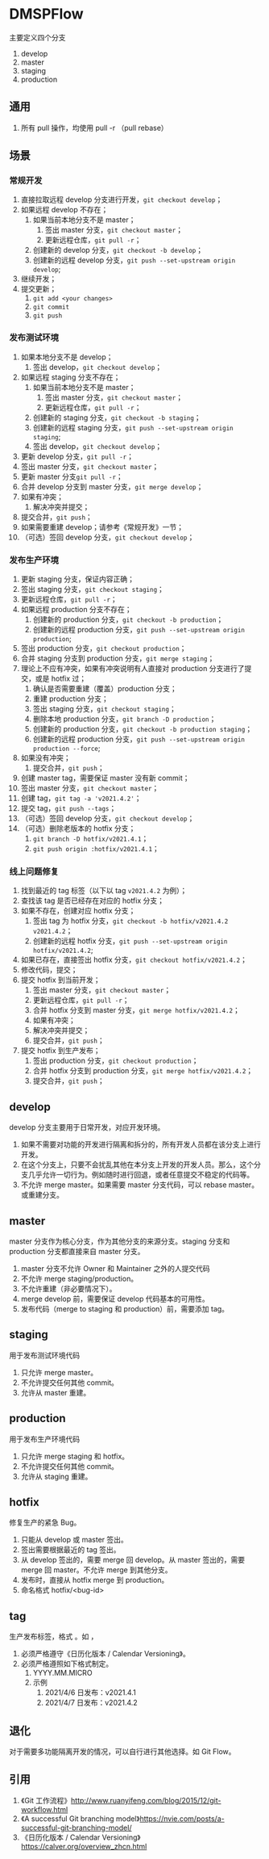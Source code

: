 DMSPFlow
====

主要定义四个分支

1. develop
2. master
3. staging
4. production

## 通用

1. 所有 pull 操作，均使用 pull -r （pull rebase）

## 场景

### 常规开发

1. 直接拉取远程 develop 分支进行开发，`git checkout develop`；
1. 如果远程 develop 不存在；
    1. 如果当前本地分支不是 master；
        1. 签出 master 分支，`git checkout master`；
        1. 更新远程仓库，`git pull -r`；
    1. 创建新的 develop 分支，`git checkout -b develop`；
    1. 创建新的远程 develop 分支，`git push --set-upstream origin develop`;
1. 继续开发；
1. 提交更新；
    1. `git add <your changes>`
    1. `git commit`
    1. `git push`

### 发布测试环境

1. 如果本地分支不是 develop；
    1. 签出 develop，`git checkout develop`；
1. 如果远程 staging 分支不存在；
    1. 如果当前本地分支不是 master；
        1. 签出 master 分支，`git checkout master`；
        1. 更新远程仓库，`git pull -r`；
    1. 创建新的 staging 分支，`git checkout -b staging`；
    1. 创建新的远程 staging 分支，`git push --set-upstream origin staging`;
    1. 签出 develop，`git checkout develop`；
1. 更新 develop 分支，`git pull -r`；
1. 签出 master 分支，`git checkout master`；
1. 更新 master 分支`git pull -r`；
1. 合并 develop 分支到 master 分支，`git merge develop`；
1. 如果有冲突；
    1. 解决冲突并提交；
1. 提交合并，`git push`；
1. 如果需要重建 develop；请参考《常规开发》一节；
1. （可选）签回 develop 分支，`git checkout develop`；

### 发布生产环境

1. 更新 staging 分支，保证内容正确；
1. 签出 staging 分支，`git checkout staging`；
1. 更新远程仓库，`git pull -r`； 
1. 如果远程 production 分支不存在；
    1. 创建新的 production 分支，`git checkout -b production`；
    1. 创建新的远程 production 分支，`git push --set-upstream origin production`;
1. 签出 production 分支，`git checkout production`；
1. 合并 staging 分支到 production 分支，`git merge staging`；
1. 理论上不应有冲突，如果有冲突说明有人直接对 production 分支进行了提交，或是 hotfix 过；
    1. 确认是否需要重建（覆盖）production 分支；
    1. 重建 production 分支；
    1. 签出 staging 分支，`git checkout staging`；
    1. 删除本地 production 分支，`git branch -D production`；
    1. 创建新的 production 分支，`git checkout -b production staging`；
    1. 创建新的远程 production 分支，`git push --set-upstream origin production --force`;
1. 如果没有冲突；
    1. 提交合并，`git push`；
1. 创建 master tag，需要保证 master 没有新 commit；
1. 签出 master 分支，`git checkout master`；
1. 创建 tag，`git tag -a 'v2021.4.2'`；
1. 提交 tag，`git push --tags`；
1. （可选）签回 develop 分支，`git checkout develop`；
1. （可选）删除老版本的 hotfix 分支；
    1. `git branch -D hotfix/v2021.4.1`；
    1. `git push origin :hotfix/v2021.4.1`；

### 线上问题修复

1. 找到最近的 tag 标签（以下以 tag `v2021.4.2` 为例）；
1. 查找该 tag 是否已经存在对应的 hotfix 分支；
1. 如果不存在，创建对应 hotfix 分支；
    1. 签出 tag 为 hotfix 分支，`git checkout -b hotfix/v2021.4.2 v2021.4.2`；
    1. 创建新的远程 hotfix 分支，`git push --set-upstream origin hotfix/v2021.4.2`;
1. 如果已存在，直接签出 hotfix 分支，`git checkout hotfix/v2021.4.2`；
1. 修改代码，提交；
1. 提交 hotfix 到当前开发；
    1. 签出 master 分支，`git checkout master`；
    1. 更新远程仓库，`git pull -r`；
    1. 合并 hotfix 分支到 master 分支，`git merge hotfix/v2021.4.2`；
    1. 如果有冲突；
    1. 解决冲突并提交；
    1. 提交合并，`git push`；
1. 提交 hotfix 到生产发布；
    1. 签出 production 分支，`git checkout production`；
    1. 合并 hotfix 分支到 production 分支，`git merge hotfix/v2021.4.2`；
    1. 提交合并，`git push`；

## develop

develop 分支主要用于日常开发，对应开发环境。

1. 如果不需要对功能的开发进行隔离和拆分的，所有开发人员都在该分支上进行开发。
1. 在这个分支上，只要不会扰乱其他在本分支上开发的开发人员。那么，这个分支几乎允许一切行为。例如随时进行回退，或者任意提交不稳定的代码等。
1. 不允许 merge master。如果需要 master 分支代码，可以 rebase master。或重建分支。

## master

master 分支作为核心分支，作为其他分支的来源分支。staging 分支和 production 分支都直接来自 master 分支。

1. master 分支不允许 Owner 和 Maintainer 之外的人提交代码
1. 不允许 merge staging/production。
1. 不允许重建（非必要情况下）。
1. merge develop 前，需要保证 develop 代码基本的可用性。
1. 发布代码（merge to staging 和 production）前，需要添加 tag。

## staging

用于发布测试环境代码

1. 只允许 merge master。
1. 不允许提交任何其他 commit。
1. 允许从 master 重建。

## production

用于发布生产环境代码

1. 只允许 merge staging 和 hotfix。
1. 不允许提交任何其他 commit。
1. 允许从 staging 重建。

## hotfix

修复生产的紧急 Bug。

1. 只能从 develop 或 master 签出。
1. 签出需要根据最近的 tag 签出。
1. 从 develop 签出的，需要 merge 回 develop。从 master 签出的，需要 merge 回 master。不允许 merge 到其他分支。
1. 发布时，直接从 hotfix merge 到 production。
1. 命名格式 hotfix/\<bug-id>

## tag

生产发布标签，格式 。如 ，

1. 必须严格遵守《日历化版本 / Calendar Versioning》。
1. 必须严格遵照如下格式制定。
    1. YYYY.MM.MICRO
    1. 示例
        1. 2021/4/6 日发布：v2021.4.1
        1. 2021/4/7 日发布：v2021.4.2

## 退化

对于需要多功能隔离开发的情况，可以自行进行其他选择。如 Git Flow。

## 引用

1. 《Git 工作流程》http://www.ruanyifeng.com/blog/2015/12/git-workflow.html
1. 《A successful Git branching model》https://nvie.com/posts/a-successful-git-branching-model/
1. 《日历化版本 / Calendar Versioning》https://calver.org/overview_zhcn.html
